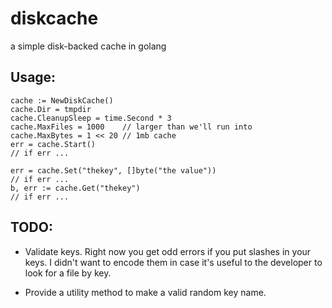 diskcache
=========

a simple disk-backed cache in golang

Usage:
------

	cache := NewDiskCache()
	cache.Dir = tmpdir
	cache.CleanupSleep = time.Second * 3
	cache.MaxFiles = 1000    // larger than we'll run into
	cache.MaxBytes = 1 << 20 // 1mb cache
	err = cache.Start()
	// if err ...
	
	err = cache.Set("thekey", []byte("the value"))
	// if err ...
	b, err := cache.Get("thekey")
	// if err ...

TODO:
-----

* Validate keys.  Right now you get odd errors if you put slashes in your keys.  I didn't want to encode them in case it's useful to the developer to look for a file by key.

* Provide a utility method to make a valid random key name.

